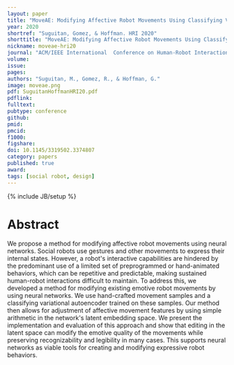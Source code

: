 ```yaml
---
layout: paper
title: "MoveAE: Modifying Affective Robot Movements Using Classifying Variational Autoencoders"
year: 2020
shortref: "Suguitan, Gomez, & Hoffman. HRI 2020"
shorttitle: "MoveAE: Modifying Affective Robot Movements Using Classifying Variational Autoencoders"
nickname: moveae-hri20
journal: "ACM/IEEE International  Conference on Human-Robot Interaction (HRI)"
volume:
issue:
pages: 
authors: "Suguitan, M., Gomez, R., & Hoffman, G."
image: moveae.png
pdf: SuguitanHoffmanHRI20.pdf
pdflink:
fulltext: 
pubtype: conference
github:
pmid:  
pmcid:
f1000:
figshare:
doi: 10.1145/3319502.3374807
category: papers
published: true
award: 
tags: [social robot, design]
---
```

{% include JB/setup %}

# Abstract

We propose a method for modifying affective robot movements using neural networks. Social robots use gestures and other movements to express their internal states. However, a robot's interactive capabilities are hindered by the predominant use of a limited set of preprogrammed or hand-animated behaviors, which can be repetitive and predictable, making sustained human-robot interactions difficult to maintain. To address this, we developed a method for modifying existing emotive robot movements by using neural networks. We use hand-crafted movement samples and a classifying variational autoencoder trained on these samples. Our method then allows for adjustment of affective movement features by using simple arithmetic in the network's latent embedding space. We present the implementation and evaluation of this approach and show that editing in the latent space can modify the emotive quality of the movements while preserving recognizability and legibility in many cases. This supports neural networks as viable tools for creating and modifying expressive robot behaviors.
